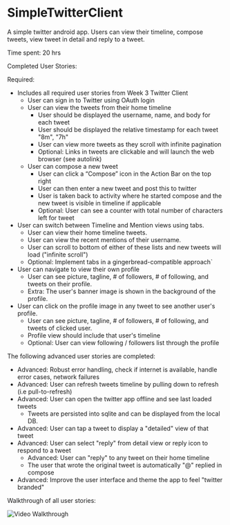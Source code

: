 SimpleTwitterClient
===================

A simple twitter android app. Users can view their timeline, compose tweets, view tweet in detail and reply to a tweet.

Time spent: 20 hrs

Completed User Stories:

Required:

* Includes all required user stories from Week 3 Twitter Client
  * User can sign in to Twitter using OAuth login
  * User can view the tweets from their home timeline
    - User should be displayed the username, name, and body for each tweet
    - User should be displayed the relative timestamp for each tweet "8m", "7h"
    - User can view more tweets as they scroll with infinite pagination
    - Optional: Links in tweets are clickable and will launch the web browser (see autolink)
  * User can compose a new tweet
    - User can click a “Compose” icon in the Action Bar on the top right
    - User can then enter a new tweet and post this to twitter
    - User is taken back to activity where he started compose and the new tweet is visible in timeline if applicable
    - Optional: User can see a counter with total number of characters left for tweet
* User can switch between Timeline and Mention views using tabs.
  * User can view their home timeline tweets.
  * User can view the recent mentions of their username.
  * User can scroll to bottom of either of these lists and new tweets will load ("infinite scroll")
  * Optional: Implement tabs in a gingerbread-compatible approach`
* User can navigate to view their own profile
  * User can see picture, tagline, # of followers, # of following, and tweets on their profile.
  * Extra: The user's banner image is shown in the background of the profile.
* User can click on the profile image in any tweet to see another user's profile.
  * User can see picture, tagline, # of followers, # of following, and tweets of clicked user.
  * Profile view should include that user's timeline
  * Optional: User can view following / followers list through the profile

The following advanced user stories are completed:

* Advanced: Robust error handling, check if internet is available, handle error cases, network failures
* Advanced: User can refresh tweets timeline by pulling down to refresh (i.e pull-to-refresh)
* Advanced: User can open the twitter app offline and see last loaded tweets
  - Tweets are persisted into sqlite and can be displayed from the local DB.
* Advanced: User can tap a tweet to display a "detailed" view of that tweet
* Advanced: User can select "reply" from detail view or reply icon to respond to a tweet
  * Advanced: User can "reply" to any tweet on their home timeline
  * The user that wrote the original tweet is automatically "@" replied in compose
* Advanced: Improve the user interface and theme the app to feel "twitter branded"


Walkthrough of all user stories:

![Video Walkthrough](twitter_redux_1.gif)
